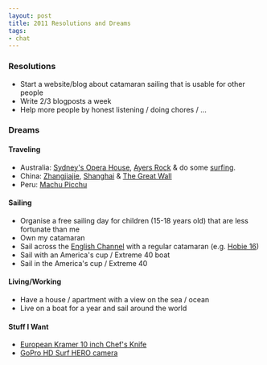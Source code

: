 ```yaml
---
layout: post
title: 2011 Resolutions and Dreams
tags:
- chat
---
```


### Resolutions

* Start a website/blog about catamaran sailing that is usable for other people
* Write 2/3 blogposts a week
* Help more people by honest listening / doing chores / …

### Dreams

#### Traveling

* Australia: [Sydney's Opera House](https://www.flickr.com/photos/jameshannan/490489732/), [Ayers Rock](https://www.flickr.com/photos/24781107@N05/4025451683/) & do some [surfing](https://www.flickr.com/photos/pearson_gj/2852562188/).
* China: [Zhangjiajie](https://www.flickr.com/photos/traveller/461484999/), [Shanghai](https://www.flickr.com/photos/cnmark/4236803560/) & [The Great Wall](https://www.flickr.com/photos/bensharif/3640756236/)
* Peru: [Machu Picchu](https://en.wikipedia.org/wiki/Machu_Picchu)

#### Sailing

* Organise a free sailing day for children (15-18 years old) that are less fortunate than me
* Own my catamaran
* Sail across the [English Channel](https://en.wikipedia.org/wiki/English_Channel) with a regular catamaran (e.g. [Hobie 16](https://www.flickr.com/photos/11435930@N06/5156371587/))
* Sail with an America's cup / Extreme 40 boat
* Sail in the America's cup / Extreme 40

#### Living/Working

* Have a house / apartment with a view on the sea / ocean
* Live on a boat for a year and sail around the world

#### Stuff I Want

* [European Kramer 10 inch Chef's Knife](https://kramerknives.com/photos/k-E-10Chef.jpg)
* [GoPro HD Surf HERO camera](https://gopro.com/cameras/hd-surf-hero-camera/)
